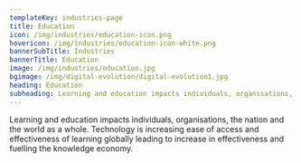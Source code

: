 ```yaml
---
templateKey: industries-page
title: Education
icon: /img/industries/education-icon.png
hovericon: /img/industries/education-icon-white.png
bannerSubTitle: Industries
bannerTitle: Education
image: /img/industries/education.jpg
bgimage: /img/digital-evolution/digital-evolution1.jpg
heading: Education
subheading: Learning and education impacts individuals, organisations, the nation and the world as a whole. Technology is increasing ease of access and effectiveness of learning globally leading to increase in effectiveness and fuelling the knowledge economy.
---
```


Learning and education impacts individuals, organisations, the nation and the world as a whole. Technology is increasing ease of access and effectiveness of learning globally leading to increase in effectiveness and fuelling the knowledge economy.
